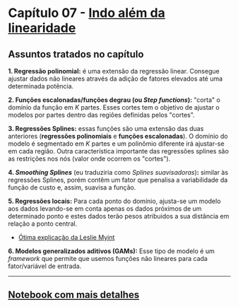 # Capítulo 07 - [Indo além da linearidade](../README.md)

## Assuntos tratados no capítulo

**1. Regressão polinomial:** é uma extensão da regressão linear. Consegue ajustar dados não lineares através da adição de fatores elevados até uma determinada potência.

**2. Funções escalonadas/funções degrau (ou *Step functions*):** "corta" o domínio da função em *K* partes. Esses cortes tem o objetivo de ajustar o modelos por partes dentro das regiôes definidas pelos "cortes".

**3. Regressões Splines:** essas funções são uma extensão das duas anteriores (**regressões polinomiais** e **funções escalonadas**). O domínio do modelo é segmentado em *K* partes e um polinômio diferente irá ajustar-se em cada região. Outra característica importante das regressões splines são as restrições nos nós (valor onde ocorrem os "cortes").

**4. *Smoothing Splines*** (eu traduziria como *Splines suavisadoras*)**:** similar às regressões Splines, porém contêm um fator que penalisa a variabilidade da função de custo e, assim, suavisa a função.

**5. Regressões locais:** Para cada ponto do domínio, ajusta-se um modelo aos dados levando-se em conta apenas os dados próximos de um determinado ponto e estes dados terão pesos atribuidos a sua distância em relação a ponto central.
- [Ótima explicação da Leslie Myint](https://www.youtube.com/watch?v=0PQKHlwh49A&ab_channel=LeslieMyint)

**6. Modelos generalizados aditivos (GAMs):** Esse tipo de modelo é um *framework* que permite que usemos funções não lineares para cada fator/variável de entrada.

--------------------

## [Notebook com mais detalhes](./ch7_01_anotacoes.ipynb)

